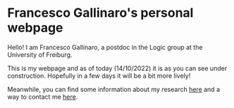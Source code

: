 
<html>
<head> </head>
<body>
<h1>Francesco Gallinaro's personal webpage</h1>
<p>Hello! I am Francesco Gallinaro, a postdoc in the Logic group at the University of Freiburg.</p>
<p>This is my webpage and as of today (14/10/2022) it is as you can see under construction. Hopefully in a few days it will be a bit more lively! </p>
<p>Meanwhile, you can find some information about my research <a href="https://fgallinaro.github.io/research">here</a> and a way to contact me <a href="https://fgallinaro.github.io/contact">here</a>.</p>
</body>
</html>
